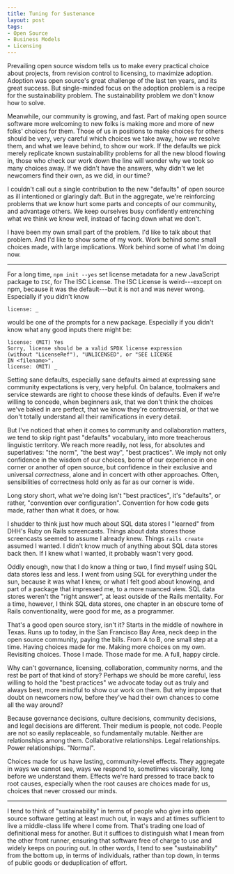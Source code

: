 ```yaml
---
title: Tuning for Sustenance
layout: post
tags:
- Open Source
- Business Models
- Licensing
---
```


Prevailing open source wisdom tells us to make every
practical choice about projects, from revision control to
licensing, to maximize adoption.  Adoption was open source's
great challenge of the last ten years, and its great
success.  But single-minded focus on the adoption problem is
a recipe for the sustainability problem.  The sustainability
problem we don't know how to solve.

Meanwhile, our community is growing, and fast.  Part of
making open source software more welcoming to new folks is
making more and more of new folks' choices for them. Those
of us in positions to make choices for others should be
very, very careful which choices we take away, how we
resolve them, and what we leave behind, to show our work.
If the defaults we pick merely replicate known
sustainability problems for all the new blood flowing in,
those who check our work down the line will wonder why we
took so many choices away.  If we didn't have the answers,
why didn't we let newcomers find their own, as we did,
in our time?

I couldn't call out a single contribution to the new
"defaults" of open source as ill intentioned or glaringly
daft.  But in the aggregate, we're reinforcing problems that
we know hurt some parts and concepts of our community, and
advantage others.  We keep ourselves busy confidently
entrenching what we think we know well, instead of facing
down what we don't.

I have been my own small part of the problem.  I'd like to
talk about that problem.  And I'd like to show some of my
work.  Work behind some small choices made, with large
implications.  Work behind some of what I'm doing now.

---

For a long time, `npm init --yes` set license metadata for a
new JavaScript package to `ISC`, for The ISC License.  The
ISC License is weird---except on npm, because it was the
default---but it is not and was never wrong.  Especially if
you didn't know

```shellsession
license: _
```

would be one of the prompts for a new package.  Especially
if you didn't know what any good inputs there might be:

```shellsession
license: (MIT) Yes
Sorry, license should be a valid SPDX license expression
(without "LicenseRef"), "UNLICENSED", or "SEE LICENSE
IN <filename>".
license: (MIT) _
```

Setting sane defaults, especially sane defaults aimed at
expressing sane community expectations is very, very
helpful.  On balance, toolmakers and service stewards are
right to choose these kinds of defaults.  Even if we're
willing to concede, when beginners ask, that we don't think
the choices we've baked in are perfect, that we know they're
controversial, or that we don't totally understand all their
ramifications in every detail.

But I've noticed that when it comes to community and
collaboration matters, we tend to skip right past "defaults"
vocabulary, into more treacherous linguistic territory.  We
reach more readily, not less, for absolutes and
superlatives: "the norm", "the best way", "best practices".
We imply not only confidence in the wisdom of our choices,
borne of our experience in one corner or another of open
source, but confidence in their exclusive and universal
_correctness_, alone and in concert with other approaches.
Often, sensibilities of correctness hold only as far as our
corner is wide.

Long story short, what we're doing isn't "best practices",
it's "defaults", or rather, "convention over configuration".
Convention for how code gets made, rather than what it does,
or how.

I shudder to think just how much about SQL data stores I
"learned" from DHH's Ruby on Rails screencasts.  Things
about data stores those screencasts seemed to assume I
already knew.  Things `rails create` assumed I wanted.  I
didn't know much of anything about SQL data stores back
then.  If I knew what I wanted, it probably wasn't very
good.

Oddly enough, now that I do know a thing or two, I find
myself using SQL data stores less and less.  I went from
using SQL for everything under the sun, because it was what
I knew, or what I felt good about knowing, and part of a
package that impressed me, to a more nuanced view.  SQL data
stores weren't the "right answer", at least outside of the
Rails mentality.  For a time, however, I think SQL data
stores, one chapter in an obscure tome of Rails
conventionality, were good for me, as a programmer.

That's a good open source story, isn't it? Starts in the
middle of nowhere in Texas.  Runs up to today, in the San
Francisco Bay Area, neck deep in the open source community,
paying the bills.  From A to B, one small step at a time.
Having choices made for me. Making more choices on my own.
Revisiting choices. Those I made.  Those made for me.  A
full, happy circle.

Why can't governance, licensing, collaboration, community
norms, and the rest be part of that kind of story? Perhaps
we should be more careful, less willing to hold the "best
practices" we advocate today out as truly and always best,
more mindful to show our work on them.  But why impose that
doubt on newcomers now, before they've had their own chances
to come all the way around?

Because governance decisions, culture decisions, community
decisions, and legal decisions are different.  Their medium
is people, not code.  People are not so easily replaceable,
so fundamentally mutable.  Neither are relationships among
them. Collaborative relationships. Legal relationships.
Power relationships.  "Normal".

Choices made for us have lasting, community-level effects.
They aggregate in ways we cannot see, ways we respond to,
sometimes viscerally, long before we understand them.
Effects we're hard pressed to trace back to root causes,
especially when the root causes are choices made for us,
choices that never crossed our minds.

---

I tend to think of "sustainability" in terms of people who
give into open source software getting at least much out, in
ways and at times sufficient to live a middle-class life
where I come from.  That's trading one load of definitional
mess for another.  But it suffices to distinguish what I
mean from the other front runner, ensuring that software
free of charge to use and widely keeps on pouring out.  In
other words, I tend to see "sustainability" from the bottom
up, in terms of individuals, rather than top down, in terms
of public goods or deduplication of effort.
